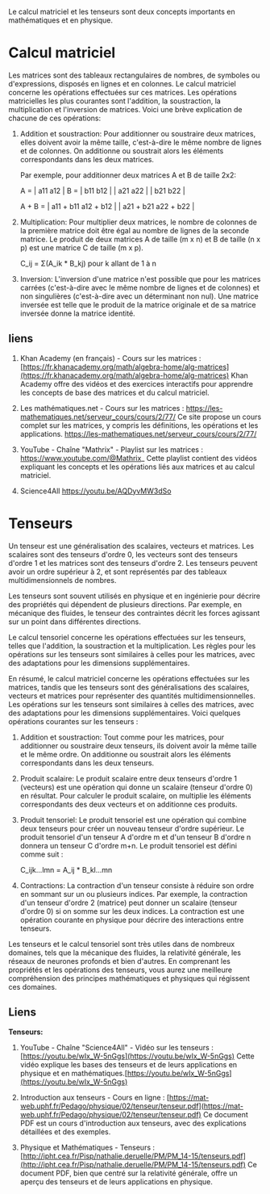 Le calcul matriciel et les tenseurs sont deux concepts importants en mathématiques et en physique.


# Calcul matriciel

Les matrices sont des tableaux rectangulaires de nombres, de symboles ou d'expressions, disposés en lignes et en colonnes. Le calcul matriciel concerne les opérations effectuées sur ces matrices. Les opérations matricielles les plus courantes sont l'addition, la soustraction, la multiplication et l'inversion de matrices. Voici une brève explication de chacune de ces opérations:

1.  Addition et soustraction: Pour additionner ou soustraire deux matrices, elles doivent avoir la même taille, c'est-à-dire le même nombre de lignes et de colonnes. On additionne ou soustrait alors les éléments correspondants dans les deux matrices.
    
    Par exemple, pour additionner deux matrices A et B de taille 2x2:
    
    A = | a11 a12 | B = | b11 b12 | | a21 a22 | | b21 b22 |
    
    A + B = | a11 + b11 a12 + b12 | | a21 + b21 a22 + b22 |
    
2.  Multiplication: Pour multiplier deux matrices, le nombre de colonnes de la première matrice doit être égal au nombre de lignes de la seconde matrice. Le produit de deux matrices A de taille (m x n) et B de taille (n x p) est une matrice C de taille (m x p).
    
    C_ij = Σ(A_ik * B_kj) pour k allant de 1 à n
    
3.  Inversion: L'inversion d'une matrice n'est possible que pour les matrices carrées (c'est-à-dire avec le même nombre de lignes et de colonnes) et non singulières (c'est-à-dire avec un déterminant non nul). Une matrice inversée est telle que le produit de la matrice originale et de sa matrice inversée donne la matrice identité.
    
## liens

1.  Khan Academy (en français) - Cours sur les matrices : [https://fr.khanacademy.org/math/algebra-home/alg-matrices](https://fr.khanacademy.org/math/algebra-home/alg-matrices) Khan Academy offre des vidéos et des exercices interactifs pour apprendre les concepts de base des matrices et du calcul matriciel.
    
2.  Les mathématiques.net - Cours sur les matrices : https://les-mathematiques.net/serveur_cours/cours/2/77/ Ce site propose un cours complet sur les matrices, y compris les définitions, les opérations et les applications.
    https://les-mathematiques.net/serveur_cours/cours/2/77/
3.  YouTube - Chaîne "Mathrix" - Playlist sur les matrices : https://www.youtube.com/@Mathrix_ Cette playlist contient des vidéos expliquant les concepts et les opérations liés aux matrices et au calcul matriciel.
4. Science4All https://youtu.be/AQDyvMW3dSo
    
# Tenseurs

Un tenseur est une généralisation des scalaires, vecteurs et matrices. Les scalaires sont des tenseurs d'ordre 0, les vecteurs sont des tenseurs d'ordre 1 et les matrices sont des tenseurs d'ordre 2. Les tenseurs peuvent avoir un ordre supérieur à 2, et sont représentés par des tableaux multidimensionnels de nombres.

Les tenseurs sont souvent utilisés en physique et en ingénierie pour décrire des propriétés qui dépendent de plusieurs directions. Par exemple, en mécanique des fluides, le tenseur des contraintes décrit les forces agissant sur un point dans différentes directions.

Le calcul tensoriel concerne les opérations effectuées sur les tenseurs, telles que l'addition, la soustraction et la multiplication. Les règles pour les opérations sur les tenseurs sont similaires à celles pour les matrices, avec des adaptations pour les dimensions supplémentaires.

En résumé, le calcul matriciel concerne les opérations effectuées sur les matrices, tandis que les tenseurs sont des généralisations des scalaires, vecteurs et matrices pour représenter des quantités multidimensionnelles. Les opérations sur les tenseurs sont similaires à celles des matrices, avec des adaptations pour les dimensions supplémentaires. Voici quelques opérations courantes sur les tenseurs :

1.  Addition et soustraction: Tout comme pour les matrices, pour additionner ou soustraire deux tenseurs, ils doivent avoir la même taille et le même ordre. On additionne ou soustrait alors les éléments correspondants dans les deux tenseurs.
    
2.  Produit scalaire: Le produit scalaire entre deux tenseurs d'ordre 1 (vecteurs) est une opération qui donne un scalaire (tenseur d'ordre 0) en résultat. Pour calculer le produit scalaire, on multiplie les éléments correspondants des deux vecteurs et on additionne ces produits.
    
3.  Produit tensoriel: Le produit tensoriel est une opération qui combine deux tenseurs pour créer un nouveau tenseur d'ordre supérieur. Le produit tensoriel d'un tenseur A d'ordre m et d'un tenseur B d'ordre n donnera un tenseur C d'ordre m+n. Le produit tensoriel est défini comme suit :
    
    C_ijk...lmn = A_ij * B_kl...mn
    
4.  Contractions: La contraction d'un tenseur consiste à réduire son ordre en sommant sur un ou plusieurs indices. Par exemple, la contraction d'un tenseur d'ordre 2 (matrice) peut donner un scalaire (tenseur d'ordre 0) si on somme sur les deux indices. La contraction est une opération courante en physique pour décrire des interactions entre tenseurs.
    

Les tenseurs et le calcul tensoriel sont très utiles dans de nombreux domaines, tels que la mécanique des fluides, la relativité générale, les réseaux de neurones profonds et bien d'autres. En comprenant les propriétés et les opérations des tenseurs, vous aurez une meilleure compréhension des principes mathématiques et physiques qui régissent ces domaines.

## Liens
**Tenseurs:**

1.  YouTube - Chaîne "Science4All" - Vidéo sur les tenseurs : [https://youtu.be/wIx_W-5nGgs](https://youtu.be/wIx_W-5nGgs) Cette vidéo explique les bases des tenseurs et de leurs applications en physique et en mathématiques.[https://youtu.be/wIx_W-5nGgs](https://youtu.be/wIx_W-5nGgs)
    
2.  Introduction aux tenseurs - Cours en ligne : [https://mat-web.uphf.fr/Pedago/physique/02/tenseur/tenseur.pdf](https://mat-web.uphf.fr/Pedago/physique/02/tenseur/tenseur.pdf) Ce document PDF est un cours d'introduction aux tenseurs, avec des explications détaillées et des exemples.
    
3.  Physique et Mathématiques - Tenseurs : [http://ipht.cea.fr/Pisp/nathalie.deruelle/PM/PM_14-15/tenseurs.pdf](http://ipht.cea.fr/Pisp/nathalie.deruelle/PM/PM_14-15/tenseurs.pdf) Ce document PDF, bien que centré sur la relativité générale, offre un aperçu des tenseurs et de leurs applications en physique.